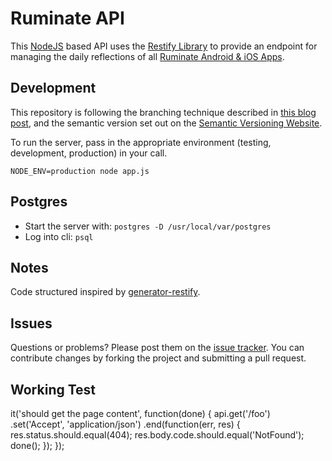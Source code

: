 Ruminate API
============

This [NodeJS](https://nodejs.org) based API uses the [Restify Library](http://restify.com/) to provide an endpoint for managing the daily reflections of all [Ruminate Android & iOS Apps](https://github.com/codemis/ruminate).

Development
-----------

This repository is following the branching technique described in [this blog post](http://nvie.com/posts/a-successful-git-branching-model/), and the semantic version set out on the [Semantic Versioning Website](http://semver.org/).

To run the server, pass in the appropriate environment (testing, development, production) in your call.

`NODE_ENV=production node app.js`

Postgres
--------

* Start the server with: `postgres -D /usr/local/var/postgres`
* Log into cli: `psql`

Notes
-----

Code structured inspired by [generator-restify](https://github.com/chris-l/generator-restify).

Issues
------

Questions or problems? Please post them on the [issue tracker](https://github.com/codemis/ruminate_api/issues). You can contribute changes by forking the project and submitting a pull request.

Working Test
------------

it('should get the page content', function(done) {
  api.get('/foo')
    .set('Accept', 'application/json')
    .end(function(err, res) {
      res.status.should.equal(404);
      res.body.code.should.equal('NotFound');
      done();
    });
});
